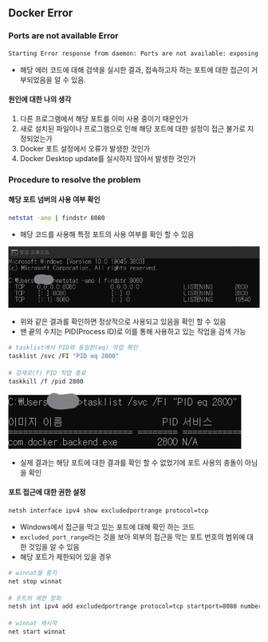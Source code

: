 ## Docker Error
### Ports are not available Error

```bash
Starting Error response from daemon: Ports are not available: exposing port TCP 0.0.0.0:8080 -> 0.0.0.0:0: listen tcp 0.0.0.0:8080: bind: An attempt was made to access a socket in a way forbidden by its access permissions.
```

- 해당 에러 코드에 대해 검색을 실시한 결과, 접속하고자 하는 포트에 대한 접근이 거부되었음을 알 수 있음.
#### 원인에 대한 나의 생각
1. 다른 프로그램에서 해당 포트를 이미 사용 중이기 때문인가
2. 새로 설치된 파일이나 프로그램으로 인해 해당 포트에 대한 설정이 접근 불가로 지정되었는가
3. Docker 포트 설정에서 오류가 발생한 것인가
4. Docker Desktop update를 실시하지 않아서 발생한 것인가
### Procedure to resolve the problem
#### 해당 포트 넘버의 사용 여부 확인

```bash
netstat -ano | findstr 8080
```

- 해당 코드를 사용해 특정 포트의 사용 여부를 확인 할 수 있음

![정상상태](../Attatched/Pasted%20image%2020240112174854.png)

- 위와 같은 결과를 확인하면 정상적으로 사용되고 있음을 확인 할 수 있음
- 맨 끝의 수치는 PID(Process ID)로 이를 통해 사용하고 있는 작업을 검색 가능

```bash
# tasklist에서 PID와 동일한(eq) 작업 확인
tasklist /svc /FI "PID eq 2800"

# 강제로(f) PID 작업 종료
taskkill /f /pid 2800
```

![tasklist](../Attatched/Pasted%20image%2020240112175914.png)

- 실제 결과는 해당 포트에 대한 결과를 확인 할 수 없었기에 포트 사용의 충돌이 아님을 확인
#### 포트 접근에 대한 권한 설정

```bash
netsh interface ipv4 show excludedportrange protocol=tcp
```

- Windows에서 접근을 막고 있는 포트에 대해 확인 하는 코드
- `excluded_port_range`라는 것을 보아 외부의 접근을 막는 포트 번호의 범위에 대한 것임을 알 수 있음
- 해당 포트가 제한되어 있을 경우

```bash
# winnat을 중지
net stop winnat

# 포트의 제한 철회
netsh int ipv4 add excludedportrange protocol=tcp startport=8080 numberofports=1

# winnat 재시작
net start winnat
```

#### 